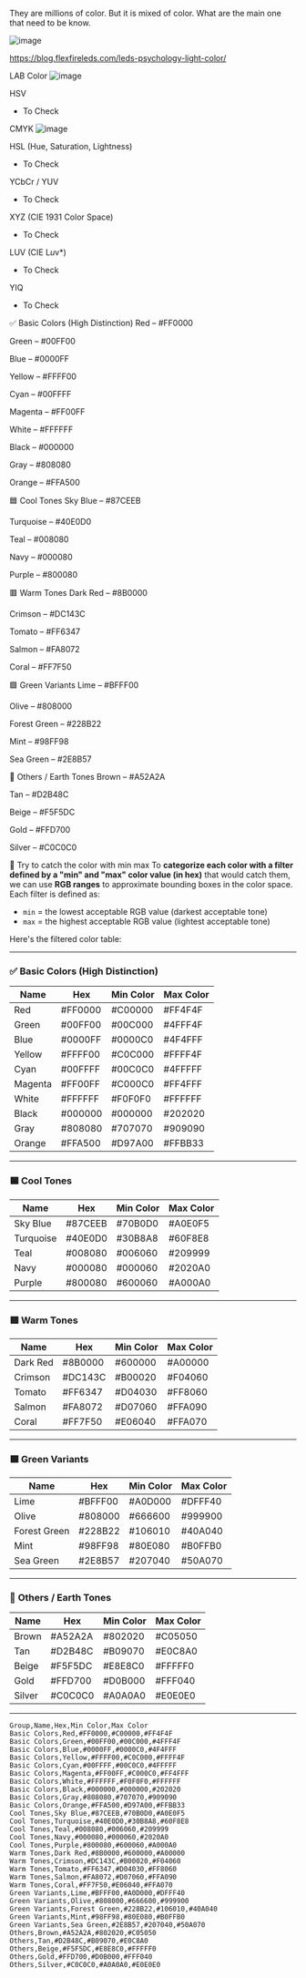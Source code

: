 They are millions of color. 
But it is mixed of color. 
What are the main one that need to be know.

![image](https://github.com/user-attachments/assets/7647c414-9341-4e88-8b64-3f77281ec648)


https://blog.flexfireleds.com/leds-psychology-light-color/


LAB Color
![image](https://github.com/user-attachments/assets/6d0112b4-68f3-41f0-8b4e-4425077639ab)

HSV 
- To Check

CMYK
![image](https://github.com/user-attachments/assets/74e89cd2-62b1-4b2e-af02-351bfe286ff0)

HSL  (Hue, Saturation, Lightness)
- To Check

YCbCr / YUV
- To Check

XYZ (CIE 1931 Color Space)
- To Check

LUV (CIE L*u*v*)
- To Check

YIQ
- To Check

✅ Basic Colors (High Distinction)
Red – #FF0000

Green – #00FF00

Blue – #0000FF

Yellow – #FFFF00

Cyan – #00FFFF

Magenta – #FF00FF

White – #FFFFFF

Black – #000000

Gray – #808080

Orange – #FFA500

🟦 Cool Tones
Sky Blue – #87CEEB

Turquoise – #40E0D0

Teal – #008080

Navy – #000080

Purple – #800080

🟥 Warm Tones
Dark Red – #8B0000

Crimson – #DC143C

Tomato – #FF6347

Salmon – #FA8072

Coral – #FF7F50

🟩 Green Variants
Lime – #BFFF00

Olive – #808000

Forest Green – #228B22

Mint – #98FF98

Sea Green – #2E8B57

🎨 Others / Earth Tones
Brown – #A52A2A

Tan – #D2B48C

Beige – #F5F5DC

Gold – #FFD700

Silver – #C0C0C0  







🤖 Try to catch the color with min max
To **categorize each color with a filter defined by a "min" and "max" color value (in hex)** that would catch them, we can use **RGB ranges** to approximate bounding boxes in the color space. Each filter is defined as:

* `min` = the lowest acceptable RGB value (darkest acceptable tone)
* `max` = the highest acceptable RGB value (lightest acceptable tone)

Here's the filtered color table:

---

### ✅ **Basic Colors (High Distinction)**

| Name    | Hex     | Min Color | Max Color |
| ------- | ------- | --------- | --------- |
| Red     | #FF0000 | #C00000   | #FF4F4F   |
| Green   | #00FF00 | #00C000   | #4FFF4F   |
| Blue    | #0000FF | #0000C0   | #4F4FFF   |
| Yellow  | #FFFF00 | #C0C000   | #FFFF4F   |
| Cyan    | #00FFFF | #00C0C0   | #4FFFFF   |
| Magenta | #FF00FF | #C000C0   | #FF4FFF   |
| White   | #FFFFFF | #F0F0F0   | #FFFFFF   |
| Black   | #000000 | #000000   | #202020   |
| Gray    | #808080 | #707070   | #909090   |
| Orange  | #FFA500 | #D97A00   | #FFBB33   |

---

### 🟦 **Cool Tones**

| Name      | Hex     | Min Color | Max Color |
| --------- | ------- | --------- | --------- |
| Sky Blue  | #87CEEB | #70B0D0   | #A0E0F5   |
| Turquoise | #40E0D0 | #30B8A8   | #60F8E8   |
| Teal      | #008080 | #006060   | #209999   |
| Navy      | #000080 | #000060   | #2020A0   |
| Purple    | #800080 | #600060   | #A000A0   |

---

### 🟥 **Warm Tones**

| Name     | Hex     | Min Color | Max Color |
| -------- | ------- | --------- | --------- |
| Dark Red | #8B0000 | #600000   | #A00000   |
| Crimson  | #DC143C | #B00020   | #F04060   |
| Tomato   | #FF6347 | #D04030   | #FF8060   |
| Salmon   | #FA8072 | #D07060   | #FFA090   |
| Coral    | #FF7F50 | #E06040   | #FFA070   |

---

### 🟩 **Green Variants**

| Name         | Hex     | Min Color | Max Color |
| ------------ | ------- | --------- | --------- |
| Lime         | #BFFF00 | #A0D000   | #DFFF40   |
| Olive        | #808000 | #666600   | #999900   |
| Forest Green | #228B22 | #106010   | #40A040   |
| Mint         | #98FF98 | #80E080   | #B0FFB0   |
| Sea Green    | #2E8B57 | #207040   | #50A070   |

---

### 🎨 **Others / Earth Tones**

| Name   | Hex     | Min Color | Max Color |
| ------ | ------- | --------- | --------- |
| Brown  | #A52A2A | #802020   | #C05050   |
| Tan    | #D2B48C | #B09070   | #E0C8A0   |
| Beige  | #F5F5DC | #E8E8C0   | #FFFFF0   |
| Gold   | #FFD700 | #D0B000   | #FFF040   |
| Silver | #C0C0C0 | #A0A0A0   | #E0E0E0   |



-----------------

```
Group,Name,Hex,Min Color,Max Color
Basic Colors,Red,#FF0000,#C00000,#FF4F4F
Basic Colors,Green,#00FF00,#00C000,#4FFF4F
Basic Colors,Blue,#0000FF,#0000C0,#4F4FFF
Basic Colors,Yellow,#FFFF00,#C0C000,#FFFF4F
Basic Colors,Cyan,#00FFFF,#00C0C0,#4FFFFF
Basic Colors,Magenta,#FF00FF,#C000C0,#FF4FFF
Basic Colors,White,#FFFFFF,#F0F0F0,#FFFFFF
Basic Colors,Black,#000000,#000000,#202020
Basic Colors,Gray,#808080,#707070,#909090
Basic Colors,Orange,#FFA500,#D97A00,#FFBB33
Cool Tones,Sky Blue,#87CEEB,#70B0D0,#A0E0F5
Cool Tones,Turquoise,#40E0D0,#30B8A8,#60F8E8
Cool Tones,Teal,#008080,#006060,#209999
Cool Tones,Navy,#000080,#000060,#2020A0
Cool Tones,Purple,#800080,#600060,#A000A0
Warm Tones,Dark Red,#8B0000,#600000,#A00000
Warm Tones,Crimson,#DC143C,#B00020,#F04060
Warm Tones,Tomato,#FF6347,#D04030,#FF8060
Warm Tones,Salmon,#FA8072,#D07060,#FFA090
Warm Tones,Coral,#FF7F50,#E06040,#FFA070
Green Variants,Lime,#BFFF00,#A0D000,#DFFF40
Green Variants,Olive,#808000,#666600,#999900
Green Variants,Forest Green,#228B22,#106010,#40A040
Green Variants,Mint,#98FF98,#80E080,#B0FFB0
Green Variants,Sea Green,#2E8B57,#207040,#50A070
Others,Brown,#A52A2A,#802020,#C05050
Others,Tan,#D2B48C,#B09070,#E0C8A0
Others,Beige,#F5F5DC,#E8E8C0,#FFFFF0
Others,Gold,#FFD700,#D0B000,#FFF040
Others,Silver,#C0C0C0,#A0A0A0,#E0E0E0
```

